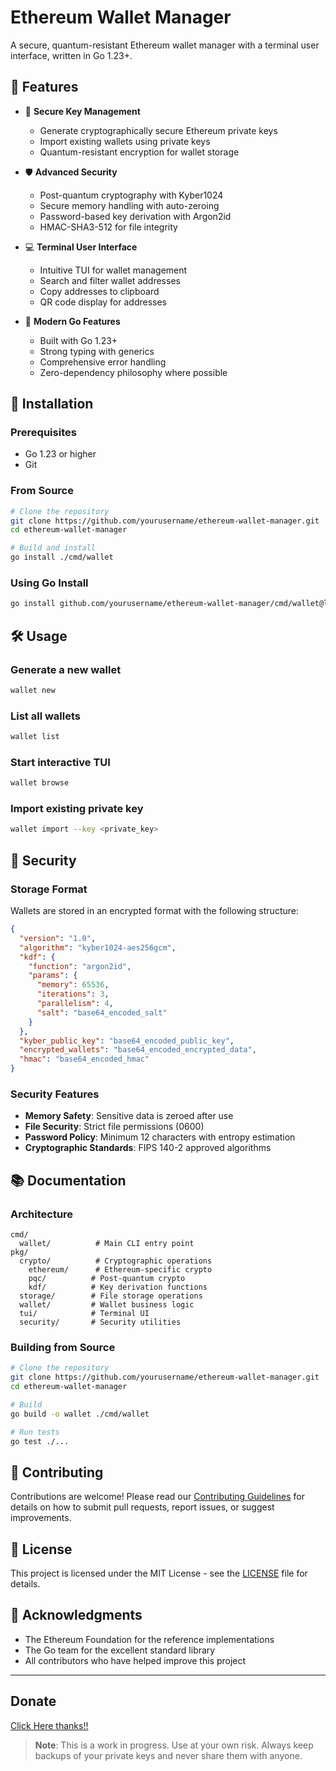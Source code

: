 # Ethereum Wallet Manager

A secure, quantum-resistant Ethereum wallet manager with a terminal user interface, written in Go 1.23+.

## 🌟 Features

- 🔐 **Secure Key Management**
  - Generate cryptographically secure Ethereum private keys
  - Import existing wallets using private keys
  - Quantum-resistant encryption for wallet storage

- 🛡️ **Advanced Security**
  - Post-quantum cryptography with Kyber1024
  - Secure memory handling with auto-zeroing
  - Password-based key derivation with Argon2id
  - HMAC-SHA3-512 for file integrity

- 💻 **Terminal User Interface**
  - Intuitive TUI for wallet management
  - Search and filter wallet addresses
  - Copy addresses to clipboard
  - QR code display for addresses

- 🚀 **Modern Go Features**
  - Built with Go 1.23+
  - Strong typing with generics
  - Comprehensive error handling
  - Zero-dependency philosophy where possible

## 🚀 Installation

### Prerequisites
- Go 1.23 or higher
- Git

### From Source
```bash
# Clone the repository
git clone https://github.com/yourusername/ethereum-wallet-manager.git
cd ethereum-wallet-manager

# Build and install
go install ./cmd/wallet
```

### Using Go Install
```bash
go install github.com/yourusername/ethereum-wallet-manager/cmd/wallet@latest
```

## 🛠️ Usage

### Generate a new wallet
```bash
wallet new
```

### List all wallets
```bash
wallet list
```

### Start interactive TUI
```bash
wallet browse
```

### Import existing private key
```bash
wallet import --key <private_key>
```

## 🔐 Security

### Storage Format
Wallets are stored in an encrypted format with the following structure:

```json
{
  "version": "1.0",
  "algorithm": "kyber1024-aes256gcm",
  "kdf": {
    "function": "argon2id",
    "params": {
      "memory": 65536,
      "iterations": 3,
      "parallelism": 4,
      "salt": "base64_encoded_salt"
    }
  },
  "kyber_public_key": "base64_encoded_public_key",
  "encrypted_wallets": "base64_encoded_encrypted_data",
  "hmac": "base64_encoded_hmac"
}
```

### Security Features
- **Memory Safety**: Sensitive data is zeroed after use
- **File Security**: Strict file permissions (0600)
- **Password Policy**: Minimum 12 characters with entropy estimation
- **Cryptographic Standards**: FIPS 140-2 approved algorithms

## 📚 Documentation

### Architecture

```
cmd/
  wallet/          # Main CLI entry point
pkg/
  crypto/          # Cryptographic operations
    ethereum/      # Ethereum-specific crypto
    pqc/          # Post-quantum crypto
    kdf/          # Key derivation functions
  storage/        # File storage operations
  wallet/         # Wallet business logic
  tui/            # Terminal UI
  security/       # Security utilities
```

### Building from Source

```bash
# Clone the repository
git clone https://github.com/yourusername/ethereum-wallet-manager.git
cd ethereum-wallet-manager

# Build
go build -o wallet ./cmd/wallet

# Run tests
go test ./...
```

## 🤝 Contributing

Contributions are welcome! Please read our [Contributing Guidelines](CONTRIBUTING.md) for details on how to submit pull requests, report issues, or suggest improvements.

## 📄 License

This project is licensed under the MIT License - see the [LICENSE](LICENSE) file for details.

## 🙏 Acknowledgments

- The Ethereum Foundation for the reference implementations
- The Go team for the excellent standard library
- All contributors who have helped improve this project

---

## Donate

[Click Here thanks!!](https://fourzerofour.fkey.id)

> **Note**: This is a work in progress. Use at your own risk. Always keep backups of your private keys and never share them with anyone.
